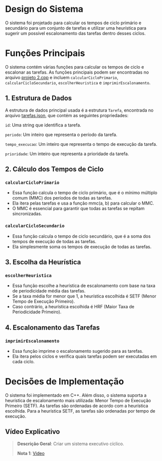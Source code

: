 # Design do Sistema

O sistema foi projetado para calcular os tempos de ciclo primário e secundário para um conjunto de tarefas e utilizar uma heurística para sugerir um possível escalonamento das tarefas dentro desses ciclos.


# Funções Principais
O sistema contém várias funções para calcular os tempos de ciclo e escalonar as tarefas. As funções principais podem ser encontradas no arquivo [projeto 2.cpp](https://github.com/NibiruFT/Sistemas-em-Tempo-Real/blob/main/Projeto%202/projeto%202/projeto%202.cpp) e incluem `calcularCicloPrimario`, `calcularCicloSecundario`, `escolherHeuristica` e `imprimirEscalonamento`.

## 1. Estrutura de Dados

A estrutura de dados principal usada é a estrutura `Tarefa`, encontrada no arquivo [tarefas.json](https://github.com/NibiruFT/Sistemas-em-Tempo-Real/blob/main/Projeto%202/projeto%202/tarefas.json), que contém as seguintes propriedades:

`id`: Uma string que identifica a tarefa.

`periodo`: Um inteiro que representa o período da tarefa.

`tempo_execucao`: Um inteiro que representa o tempo de execução da tarefa.

`prioridade`: Um inteiro que representa a prioridade da tarefa.

## 2. Cálculo dos Tempos de Ciclo

### `calcularCicloPrimario`

- Essa função calcula o tempo de ciclo primário, que é o mínimo múltiplo comum (MMC) dos períodos de todas as tarefas.
- Ela itera pelas tarefas e usa a função mmc(a, b) para calcular o MMC.
- O MMC é essencial para garantir que todas as tarefas se repitam sincronizadas.

### `calcularCicloSecundario`

- Essa função calcula o tempo de ciclo secundário, que é a soma dos tempos de execução de todas as tarefas.
- Ela simplesmente soma os tempos de execução de todas as tarefas.

## **3. Escolha da Heurística**

### `escolherHeuristica`

- Essa função escolhe a heurística de escalonamento com base na taxa de periodicidade média das tarefas.
- Se a taxa média for menor que 1, a heurística escolhida é SETF (Menor Tempo de Execução Primeiro).
- Caso contrário, a heurística escolhida é HRF (Maior Taxa de Periodicidade Primeiro).

## **4. Escalonamento das Tarefas**

### `imprimirEscalonamento`

- Essa função imprime o escalonamento sugerido para as tarefas.
- Ela itera pelos ciclos e verifica quais tarefas podem ser executadas em cada ciclo.


# Decisões de Implementação
O sistema foi implementado em C++. Além disso, o sistema suporta a heurística de escalonamento mais utilizada: Menor Tempo de Execução Primeiro (SETF). As tarefas são ordenadas de acordo com a heurística escolhida. Para a heurística SETF, as tarefas são ordenadas por tempo de execução.

## Vídeo Explicativo

> **Descrição Geral**: Criar um sistema executivo cíclico.
> 
> **Nota 1**: [Video](https://youtu.be/PVLUpZMb-Ac) 
